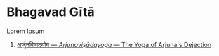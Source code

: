 # Bhagavad Gītā

Lorem Ipsum

1. [अर्जुनविषादयोग — <em> Arjunaviṣādayoga </em> — The Yoga of Arjuna's Dejection](./ch1/ch1.md)
